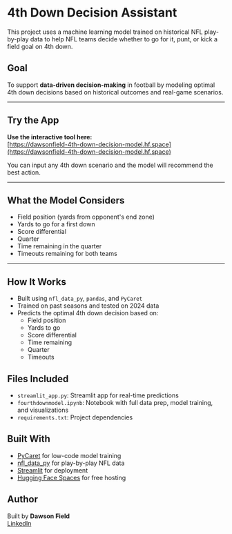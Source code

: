 # 4th Down Decision Assistant

This project uses a machine learning model trained on historical NFL play-by-play data to help NFL teams decide whether to go for it, punt, or kick a field goal on 4th down.

## Goal

To support **data-driven decision-making** in football by modeling optimal 4th down decisions based on historical outcomes and real-game scenarios.

---

## Try the App

**Use the interactive tool here:**  
[https://dawsonfield-4th-down-decision-model.hf.space](https://dawsonfield-4th-down-decision-model.hf.space)

You can input any 4th down scenario and the model will recommend the best action.

---

## What the Model Considers

- Field position (yards from opponent's end zone)
- Yards to go for a first down
- Score differential
- Quarter
- Time remaining in the quarter
- Timeouts remaining for both teams

---

## How It Works

- Built using `nfl_data_py`, `pandas`, and `PyCaret`
- Trained on past seasons and tested on 2024 data
- Predicts the optimal 4th down decision based on:
  - Field position
  - Yards to go
  - Score differential
  - Time remaining
  - Quarter
  - Timeouts


## Files Included

- `streamlit_app.py`: Streamlit app for real-time predictions
- `fourthdownmodel.ipynb`: Notebook with full data prep, model training, and visualizations
- `requirements.txt`: Project dependencies

## Built With

- [PyCaret](https://pycaret.org/) for low-code model training
- [nfl_data_py](https://github.com/nflverse/nfl_data_py) for play-by-play NFL data
- [Streamlit](https://streamlit.io/) for deployment
- [Hugging Face Spaces](https://huggingface.co/spaces) for free hosting

## Author

Built by **Dawson Field**  
[LinkedIn](https://www.linkedin.com/in/dawson-field)
